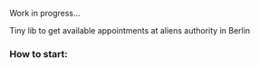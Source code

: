 Work in progress...

Tiny lib to get available appointments at aliens authority in Berlin

### How to start:
